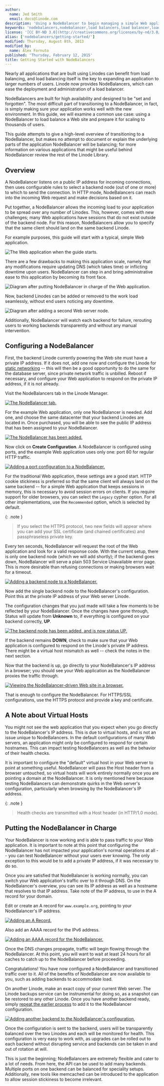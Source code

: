 ```yaml
---
author:
  name: Jed Smith
  email: docs@linode.com
description: 'Using a NodeBalancer to begin managing a simple Web application.'
keywords: 'nodebalancers,nodebalancer,load balancers,load balancer,load balancing,high availability,ha'
license: '[CC BY-ND 3.0](http://creativecommons.org/licenses/by-nd/3.0/us/)'
alias: ['nodebalancers/getting-started/']
modified: Thursday, August 8th, 2013
modified_by:
  name: Alex Fornuto
published: 'Thursday, February 12, 2015'
title: Getting Started with NodeBalancers
---
```


Nearly all applications that are built using Linodes can benefit from load balancing, and load balancing itself is the key to expanding an application to larger numbers of users. Linode now provides NodeBalancers, which can ease the deployment and administration of a load balancer.

NodeBalancers are built for high availability and designed to be "set and forgotten". The most difficult part of transitioning to a NodeBalancer, in fact, is simply making sure your application works well with the new environment. In this guide, we will examine a common use case: using a NodeBalancer to load balance a Web site and prepare it for scaling to thousands of users.

This guide attempts to give a high-level overview of transitioning to a NodeBalancer, but makes no attempt to document or explain the underlying parts of the application NodeBalancer will be balancing; for more information on various applications that might be useful behind NodeBalancer review the rest of the Linode Library.

## Overview

A NodeBalancer listens on a public IP address for incoming connections, then uses configurable rules to select a backend node (out of one or more) to which to send the connection. In HTTP mode, NodeBalancers can reach into the incoming Web request and make decisions based on it.

Put together, a NodeBalancer allows the incoming load to your application to be spread over any number of Linodes. This, however, comes with new challenges; many Web applications have sessions that do not exist outside of the backend node. For this reason, NodeBalancers allow you to specify that the same client should land on the same backend Linode.

For example purposes, this guide will start with a typical, simple Web application.

![The Web application when the guide starts.](/docs/assets/806-starting-point.png)

There are a few drawbacks to making this application scale, namely that any modifications require updating DNS (which takes time) or inflicting downtime upon users. NodeBalancer can step in and bring administrative ease to this application by becoming its front face.

![Diagram after putting NodeBalancer in charge of the Web application.](/docs/assets/807-first-step.png)

Now, backend Linodes can be added or removed to the work load seamlessly, without end users noticing any downtime.

![Diagram after adding a second Web server node.](/docs/assets/808-scaling.png)

Additionally, NodeBalancer will watch each backend for failure, rerouting users to working backends transparently and without any manual intervention.

## Configuring a NodeBalancer

First, the backend Linode currently powering the Web site must have a private IP address. If it does not, add one now and configure the Linode for [static networking](/docs/networking/configuring-static-ip-interfaces/) -- this will then be a good opportunity to do the same for the database server, since private network traffic is unbilled. Reboot if necessary, and configure your Web application to respond on the private IP address, if it is not already.

Visit the NodeBalancers tab in the Linode Manager.

[![The NodeBalancer tab.](/docs/assets/796-1.png)](/docs/assets/770-nodebalancer-tab.png)

For the example Web application, only one NodeBalancer is needed. Add one, and choose the same datacenter that your backend Linodes are located in. Once purchased, you will be able to see the public IP address that has been assigned to your NodeBalancer.

[![The NodeBalancer has been added.](/docs/assets/797-2.png)](/docs/assets/772-nodebalancer-added.png)

Now click on **Create Configuration**. A NodeBalancer is configured using ports, and the example Web application uses only one: port 80 for regular HTTP traffic.

[![Adding a port configuration to a NodeBalancer.](/docs/assets/798-3.png)](/docs/assets/774-add-port.png)

For the traditional Web application, these settings are a good start. HTTP cookie stickiness is preferred so that the same client will always land on the same backend -- for a simple Web application that keeps sessions in memory, this is necessary to avoid session errors on clients.  If you require support for older browsers, you can select the `Legacy` cypher option. For all other implementations, use the `Recommended` option, which is selected by default.

 {: .note }
>
> If you select the HTTPS protocol, two new fields will appear where you can add your SSL certificate (and chained certificates) and passphraseless private key.

Every ten seconds, NodeBalancer will request the root of the Web application and look for a valid response code. With the current setup, there is only one backend node (which we will add shortly); if the backend goes down, NodeBalancer will serve a plain 503 Service Unavailable error page. This is more desirable than refusing connections or making browsers wait for a timeout.

[![Adding a backend node to a NodeBalancer.](/docs/assets/799-4.png)](/docs/assets/776-backend.png)

Now add the single backend node to the NodeBalancer's configuration. Point this at the private IP address of your Web server Linode.

The configuration changes that you just made will take a few moments to be reflected by your NodeBalancer. Once the changes have gone through, Status will update from **Unknown** to, if everything is configured on your backend correctly, **UP**.

[![The backend node has been added, and is now status UP.](/docs/assets/800-5.png)](/docs/assets/778-backend-up.png)

If the backend remains **DOWN**, check to make sure that your Web application is configured to respond on the Linode's private IP address. There might be a virtual host mismatch as well -- check the notes in the next section.

Now that the backend is up, go directly to your NodeBalancer's IP address in a browser; you should see your Web application as the NodeBalancer proxies the traffic through.

[![Viewing the NodeBalancer-driven Web site in a browser.](/docs/assets/801-6.png)](/docs/assets/780-success.png)

That is enough to configure the NodeBalancer. For HTTPS/SSL configurations, use the HTTPS protocol and provide a key and certificate.

## A Note about Virtual Hosts

You might not see the web application that you expect when you go directly to the NodeBalancer's IP address. This is due to virtual hosts, and is not an issue unique to NodeBalancers. In the default configurations of many Web servers, an application might only be configured to respond for certain hostnames. This can impact testing NodeBalancers as well as the behavior of their health checks.

It is important to configure the "default" virtual host in your Web server to point at something useful. NodeBalancer will pass the Host header from a browser untouched, so virtual hosts will work entirely normally once you are pointing a domain at the NodeBalancer. It is only mentioned here because testing NodeBalancers can demonstrate quirks in the Web server's configuration, particularly when browsing by the NodeBalancer's IP address.

 {: .note }
>
> Health checks are transmitted with a Host header (in HTTP/1.0 mode).

## Putting the NodeBalancer in Charge

Your NodeBalancer is now working and is able to pass traffic to your Web application. It is important to note at this point that configuring the NodeBalancer has not impacted your application's normal operations at all -- you can test NodeBalancer without your users ever knowing. The only exception to this would be to add a private IP address, if it was necessary to do so.

Once you are satisfied that NodeBalancer is working normally, you can switch your Web application's traffic over to it through DNS. On the NodeBalancer's overview, you can see its IP address as well as a hostname that resolves to that IP address. Take note of the IP address, to use in the A record for your domain.

Edit or create an A record for `www.example.org`, pointing to your NodeBalancer's IP address.

[![Adding an A Record.](/docs/assets/nodebalancer-a-record_small.png)](/docs/assets/nodebalancer-a-record.png)

Also add an AAAA record for the IPv6 address.

[![Adding an AAAA record for the NodeBalancer.](/docs/assets/804-9.png)](/docs/assets/786-dns-aaaa.png)

Once the DNS changes propagate, traffic will begin flowing through the NodeBalancer. At this point, you will want to wait at least 24 hours for all caches to catch up to the NodeBalancer before proceeding.

Congratulations! You have now configured a NodeBalancer and transitioned traffic over to it. All of the benefits of NodeBalancer are now available to you, such as adding backends to accommodate load.

On another Linode, make an exact copy of your current Web server. The Linode backups service can be instrumental for doing so, as a snapshot can be restored to any other Linode. Once you have another backend ready, simply [repeat the earlier process](#configuring-a-nodebalancer) to add it to the NodeBalancer configuration.

[![Adding another backend to the NodeBalancer's configuration.](/docs/assets/805-10.png)](/docs/assets/788-another-backend.png)

Once the configuration is sent to the backend, users will be transparently balanced over the two Linodes and each will be monitored for health. This configuration is very easy to work with, as upgrades can be rolled out to each backend without disrupting service and backends can be taken in and out of rotation at will.

This is just the beginning; NodeBalancers are extremely flexible and cater to a lot of needs. From here, the API can be used to add many backends. Multiple ports on one backend can be balanced for speciality setups. Additionally, new tools like memcached can be introduced to the application to allow session stickiness to become irrelevant.



